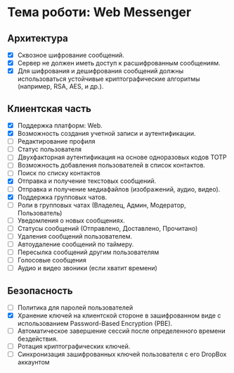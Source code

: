 # Тема роботи: Web Messenger

## Архитектура

- [x] Сквозное шифрование сообщений.
- [x] Сервер не должен иметь доступ к расшифрованным сообщениям.
- [x] Для шифрования и дешифрования сообщений должны использоваться устойчивые криптографические алгоритмы (например,
  RSA, AES, и др.).

## Клиентская часть

- [x] Поддержка платформ: Web.
- [x] Возможность создания учетной записи и аутентификации.
- [ ] Редактирование профиля
- [ ] Статус пользователя
- [ ] Двухфакторная аутентификация на основе одноразовых кодов TOTP
- [ ] Возможность добавления пользователей в список контактов.
- [ ] Поиск по списку контактов
- [x] Отправка и получение текстовых сообщений.
- [ ] Отправка и получение медиафайлов (изображений, аудио, видео).
- [x] Поддержка групповых чатов.
- [ ] Роли в групповых чатах (Владелец, Админ, Модератор, Пользователь)
- [ ] Уведомления о новых сообщениях.
- [ ] Статусы сообщений (Отправлено, Доставлено, Прочитано)
- [ ] Удаления сообщений пользователем.
- [ ] Автоудаление сообщений по таймеру.
- [ ] Пересылка сообщений другим пользователям
- [ ] Голосовые сообщения
- [ ] Аудио и видео звоники (если хватит времени)

## Безопасность

- [ ] Политика для паролей пользователей
- [x] Хранение ключей на клиентской стороне в зашифрованном виде с использованием Password-Based Encryption (PBE).
- [ ] Автоматическое завершение сессий после определенного времени бездействия.
- [ ] Ротация криптографических ключей.
- [ ] Синхронизация зашифрованных ключей пользователя с его DropBox аккаунтом
